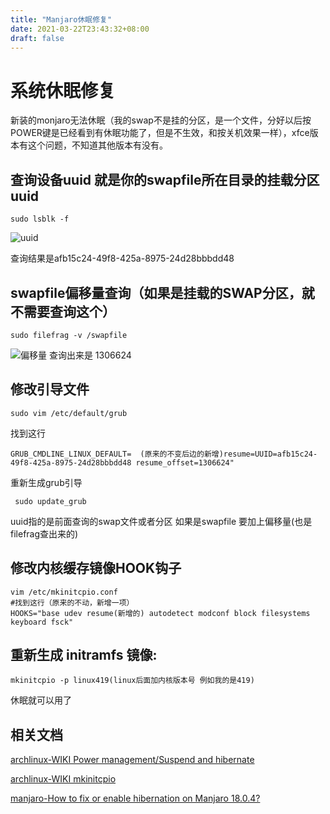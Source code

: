 ```yaml
---
title: "Manjaro休眠修复"
date: 2021-03-22T23:43:32+08:00
draft: false
---
```

# 系统休眠修复
新装的monjaro无法休眠（我的swap不是挂的分区，是一个文件，分好以后按POWER键是已经看到有休眠功能了，但是不生效，和按关机效果一样），xfce版本有这个问题，不知道其他版本有没有。

## 查询设备uuid 就是你的swapfile所在目录的挂载分区uuid

    sudo lsblk -f
![uuid](_v_images/20190718091059482_102007118.png)
    
查询结果是afb15c24-49f8-425a-8975-24d28bbbdd48

## swapfile偏移量查询（如果是挂载的SWAP分区，就不需要查询这个）
    
    sudo filefrag -v /swapfile

![偏移量](_v_images/20190718091209382_1953074054.png)
 查询出来是 1306624
## 修改引导文件
    sudo vim /etc/default/grub

找到这行

    GRUB_CMDLINE_LINUX_DEFAULT=  (原来的不变后边的新增)resume=UUID=afb15c24-49f8-425a-8975-24d28bbbdd48 resume_offset=1306624"   

重新生成grub引导
 
     sudo update_grub

uuid指的是前面查询的swap文件或者分区 
如果是swapfile 要加上偏移量(也是filefrag查出来的)

## 修改内核缓存镜像HOOK钩子
    
    vim /etc/mkinitcpio.conf
    #找到这行（原来的不动，新增一项）
    HOOKS="base udev resume(新增的) autodetect modconf block filesystems keyboard fsck"

## 重新生成 initramfs 镜像:

    mkinitcpio -p linux419(linux后面加内核版本号 例如我的是419)

休眠就可以用了

## 相关文档
[archlinux-WIKI Power management/Suspend and hibernate](https://wiki.archlinux.org/index.php/Power_management/Suspend_and_hibernate_(简体中文))

[archlinux-WIKI mkinitcpio](https://wiki.archlinux.org/index.php/Mkinitcpio_(简体中文))

[manjaro-How to fix or enable hibernation on Manjaro 18.0.4?](https://forum.manjaro.org/t/how-to-fix-or-enable-hibernation-on-manjaro-18-0-4/91202)
